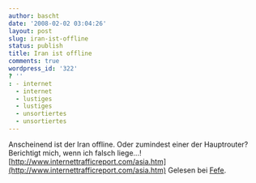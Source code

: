 ```yaml
---
author: bascht
date: '2008-02-02 03:04:26'
layout: post
slug: iran-ist-offline
status: publish
title: Iran ist offline
comments: true
wordpress_id: '322'
? ''
: - internet
  - internet
  - lustiges
  - lustiges
  - unsortiertes
  - unsortiertes
---
```


Anscheinend ist der Iran offline. Oder zumindest einer der
Hauptrouter? Berichtigt mich, wenn ich falsch liege...!
[http://www.internettrafficreport.com/asia.htm](http://www.internettrafficreport.com/asia.htm)
Gelesen bei [Fefe](http://blog.fefe.de/?ts=b95d6e96).


